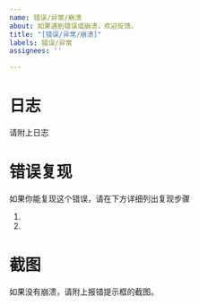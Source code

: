 ```yaml
---
name: 错误/异常/崩溃
about: 如果遇到错误或崩溃，欢迎反馈。
title: "[错误/异常/崩溃]"
labels: 错误/异常
assignees: ''

---
```


# 日志

请附上日志

# 错误复现

如果你能复现这个错误，请在下方详细列出复现步骤

1.
2.

# 截图

如果没有崩溃，请附上报错提示框的截图。
